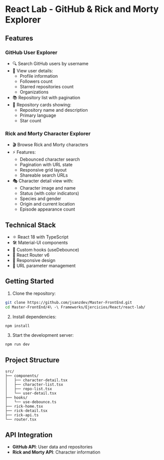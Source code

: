 # React Lab - GitHub & Rick and Morty Explorer

## Features

### GitHub User Explorer
- 🔍 Search GitHub users by username
- 👤 View user details:
  - Profile information
  - Followers count
  - Starred repositories count
  - Organizations
- 📚 Repository list with pagination
- 📑 Repository cards showing:
  - Repository name and description
  - Primary language
  - Star count

### Rick and Morty Character Explorer
- 🎬 Browse Rick and Morty characters
- ⚡ Features:
  - Debounced character search
  - Pagination with URL state
  - Responsive grid layout
  - Shareable search URLs
- 🎭 Character detail view with:
  - Character image and name
  - Status (with color indicators)
  - Species and gender
  - Origin and current location
  - Episode appearance count

## Technical Stack

- ⚛️ React 18 with TypeScript
- 🛠️ Material-UI components
- 🧪 Custom hooks (useDebounce)
- 🔄 React Router v6
- 📱 Responsive design
- 🔗 URL parameter management

## Getting Started

1. Clone the repository:
```bash
git clone https://github.com/jsanzdev/Master-FrontEnd.git
cd Master-FrontEnd/4\ -\ Frameworks/Ejercicios/React/react-lab/
```

2. Install dependencies:
```bash
npm install
```

3. Start the development server:
```bash
npm run dev
```

## Project Structure

```
src/
├── components/
│   ├── character-detail.tsx
│   ├── character-list.tsx
│   ├── repo-list.tsx
│   └── user-detail.tsx
├── hooks/
│   └── use-debounce.ts
├── rick-home.tsx
├── rick-detail.tsx
├── rick-api.ts
└── router.tsx
```

## API Integration

- **GitHub API**: User data and repositories
- **Rick and Morty API**: Character information
